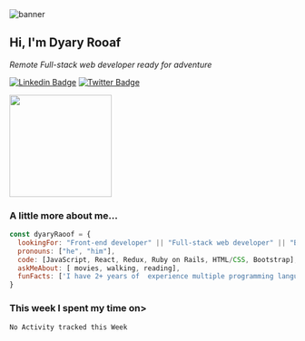 <img src="https://i.ibb.co/BBmqr9m/Dyary-Raoof-Bayz-A.png" alt="banner">


<h2> Hi, I'm Dyary Rooaf</h2>
<p><em>Remote Full-stack web developer ready for adventure</em></p>

[![Linkedin Badge](https://img.shields.io/badge/LinkedIn-blue?style=flat&logo=linkedin&labelColor=blue&link=https://www.linkedin.com/in/dyaryraoof/)](https://www.linkedin.com/in/dyaryraoof/)
[![Twitter Badge](https://img.shields.io/twitter/url?label=Twitter&style=social&url=https%3A%2F%2Ftwitter.com%2Fdyaryraoof)](https://twitter.com/dyaryraoof)


<img height="180em" src="https://github-readme-stats.vercel.app/api?username=DyaryRaoof&show_icons=true&hide_border=true&&count_private=true&include_all_commits=true" />

### A little more about me...  

```javascript
const dyaryRaoof = {
  lookingFor: "Front-end developer" || "Full-stack web developer" || "Back-end developer",
  pronouns: ["he", "him"],
  code: [JavaScript, React, Redux, Ruby on Rails, HTML/CSS, Bootstrap],
  askMeAbout: [ movies, walking, reading],
  funFacts: ['I have 2+ years of  experience multiple programming languages like flutter, Swift and some angular']
}
```
### This week I spent my time on>

<!--START_SECTION:waka-->
```text
No Activity tracked this Week
```
<!--END_SECTION:waka-->
